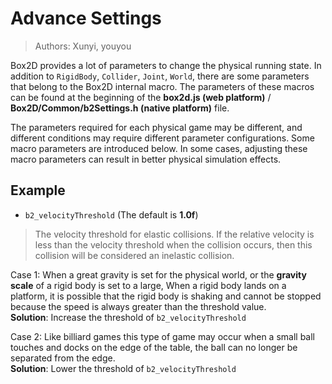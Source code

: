 # Advance Settings

> Authors: Xunyi, youyou

Box2D provides a lot of parameters to change the physical running state. In addition to `RigidBody`, `Collider`, `Joint`, `World`, there are some parameters that belong to the Box2D internal macro. The parameters of these macros can be found at the beginning of the **box2d.js (web platform)** / **Box2D/Common/b2Settings.h (native platform)** file.

The parameters required for each physical game may be different, and different conditions may require different parameter configurations. Some macro parameters are introduced below. In some cases, adjusting these macro parameters can result in better physical simulation effects.

## Example

- `b2_velocityThreshold` (The default is **1.0f**)

> The velocity threshold for elastic collisions. If the relative velocity is less than the velocity threshold when the collision occurs, then this collision will be considered an inelastic collision.

Case 1: When a great gravity is set for the physical world, or the **gravity scale** of a rigid body is set to a large, When a rigid body lands on a platform, it is possible that the rigid body is shaking and cannot be stopped because the speed is always greater than the threshold value.<br>
**Solution**: Increase the threshold of `b2_velocityThreshold`

Case 2: Like billiard games this type of game may occur when a small ball touches and docks on the edge of the table, the ball can no longer be separated from the edge.<br>
**Solution**: Lower the threshold of `b2_velocityThreshold`
